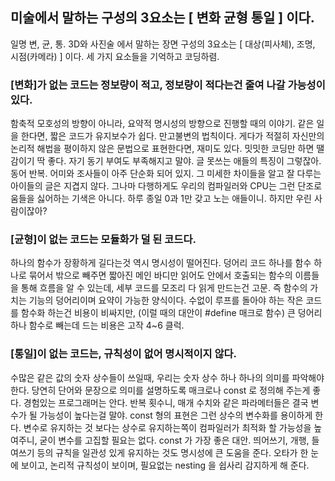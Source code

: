 ## 미술에서 말하는 구성의 3요소는 [ 변화 균형 통일 ] 이다.

일명 변, 균, 통.
3D와 사진술 에서 말하는 장면 구성의 3요소는 [ 대상(피사체), 조명, 시점(카메라) ] 이다.
세 가지 요소들을 기억하고 코딩하렴.

### [변화]가 없는 코드는 정보량이 적고, 정보량이 적다는건 줄여 나갈 가능성이 있다.
함축적 모호성의 방향이 아니라, 요약적 명시성의 방향으로 진행할 때의 이야기.
같은 일을 한다면, 짧은 코드가 유지보수가 쉽다. 만고불변의 법칙이다.
게다가 적절히 자신만의 논리적 해법을 평이하지 않은 문법으로 표현한다면, 재미도 있다.
밋밋한 코딩만 하면 땔감이기 딱 좋다. 자기 동기 부여도 부족해지고 말야.
글 못쓰는 애들의 특징이 그렇잖아. 동어 반복. 어미와 조사들이 아주 단순화 되어 있지.
그 미세한 차이들을 알고 잘 다루는 아이들의 글은 지겹지 않다.
그나마 다행하게도 우리의 컴파일러와 CPU는 그런 단조로움들을 싫어하는 기색은 아니다.
하루 종일 0과 1만 갖고 노는 애들이니. 하지만 우린 사람이잖아?

### [균형]이 없는 코드는 모듈화가 덜 된 코드다.
하나의 함수가 장황하게 길다는것 역시 명시성이 떨어진다.
덩어리 코드 하나를 함수 하나로 묶어서 밖으로 빼주면
짧아진 메인 바디만 읽어도 안에서 호출되는 함수의 이름들을 통해 흐름을 알 수 있는데,
세부 코드를 모조리 다 읽게 만드는건 고문.
즉 함수의 가치는 기능의 덩어리이며 요약이 가능한 양식이다.
수없이 루프를 돌아야 하는 작은 코드를 함수화 하는건 비용이 비싸지만,
(이럴 때의 대안이 #define 매크로 함수)
큰 덩어리 하나 함수로 빼는데 드는 비용은 고작 4~6 클럭.

### [통일]이 없는 코드는, 규칙성이 없어 명시적이지 않다.
수많은 같은 값의 숫자 상수들이 쓰일때, 우리는 숫자 상수 하나 하나의 의미를 파악해야 한다.
당연히 단어와 문장으로 의미를 설명하도록 매크로나 const 로 정의해 주는게 좋다.
경험있는 프로그래머는 안다.
반복 횟수니, 매개 수치와 같은 파라메터들은 결국 변수가 될 가능성이 높다는걸 말야.
const 형의 표현은 그런 상수의 변수화를 용이하게 한다.
변수로 유지하는 것 보다는 상수로 유지하는쪽이 컴파일러가 최적화 할 가능성을 높여주니,
굳이 변수를 고집할 필요는 없다. const 가 가장 좋은 대안.
띄어쓰기, 개행, 들여쓰기 등의 규칙을 일관성 있게 유지하는 것도 명시성에 큰 도움을 준다.
오타가 한 눈에 보이고, 논리적 규칙성이 보이며, 필요없는 nesting 을 쉽사리 감지하게 해 준다.
